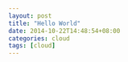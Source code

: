 ```yaml
---
layout: post
title: "Hello World"
date: 2014-10-22T14:48:54+08:00
categories: cloud
tags: [cloud]
---
```

